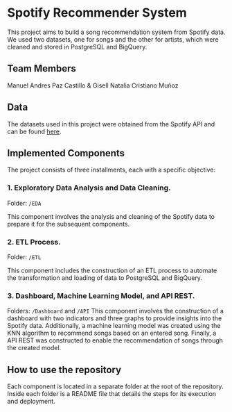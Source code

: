 # Spotify Recommender System
This project aims to build a song recommendation system from Spotify data. We used two datasets, one for songs and the other for artists, which were cleaned and stored in PostgreSQL and BigQuery.

## Team Members
Manuel Andres Paz Castillo & Gisell Natalia Cristiano Muñoz 

## Data
The datasets used in this project were obtained from the Spotify API and can be found [here](https://drive.google.com/drive/folders/1toW8fa6ag4oNU00RuJHVUwhwEqmMsJaZ). 

## Implemented Components
The project consists of three installments, each with a specific objective:

### 1. Exploratory Data Analysis and Data Cleaning.
Folder: `/EDA`

This component involves the analysis and cleaning of the Spotify data to prepare it for the subsequent components.

### 2. ETL Process.
Folder: `/ETL`

This component includes the construction of an ETL process to automate the transformation and loading of data to PostgreSQL and BigQuery.

### 3.  Dashboard, Machine Learning Model, and API REST.
Folders: `/Dashboard` and `/API`
This component involves the construction of a dashboard with two indicators and three graphs to provide insights into the Spotify data. Additionally, a machine learning model was created using the KNN algorithm to recommend songs based on an entered song. Finally, a API REST was constructed to enable the recommendation of songs through the created model.

## How to use the repository
Each component is located in a separate folder at the root of the repository. Inside each folder is a README file that details the steps for its execution and deployment.
